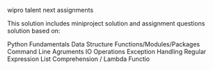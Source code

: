 wipro talent next assignments

This solution includes miniproject solution and assignment questions solution based on:

Python Fundamentals
Data Structure
Functions/Modules/Packages
Command Line Agruments
IO Operations
Exception Handling
Regular Expression
List Comprehension / Lambda Functio
